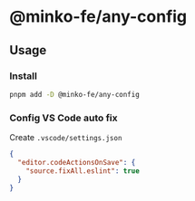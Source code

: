 # @minko-fe/any-config

## Usage

### Install

```bash
pnpm add -D @minko-fe/any-config
```

### Config VS Code auto fix

Create `.vscode/settings.json`

```json
{
  "editor.codeActionsOnSave": {
    "source.fixAll.eslint": true
  }
}
```



